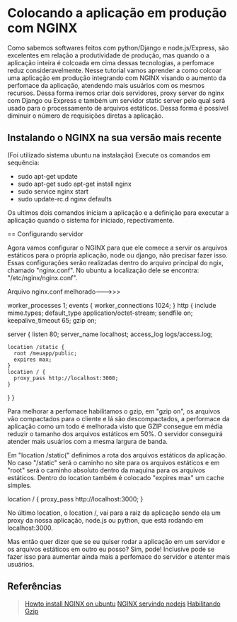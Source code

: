 # Colocando a aplicação em produção com NGINX

Como sabemos softwares feitos com python/Django e node.js/Express, são excelentes em relação a produtividade de produção, mas quando o a aplicação inteira é colcoada em cima dessas tecnologias, a perfomace reduz consideravelmente. Nesse tutorial vamos aprender a como colcoar uma aplicação em produção integrando com NGINX visando o aumento da perfomace da aplicação, atendendo mais usuários com os mesmos recursos. Dessa forma iremos criar dois servidores, proxy server do nginx com Django ou Express e também um servidor static server pelo qual será usado para o processamento de arquivos estáticos. Dessa forma é possível diminuir o número de requisições diretas a aplicação.

## Instalando o NGINX na sua versão mais recente

(Foi utilizado sistema ubuntu na instalação)
Execute os comandos em sequência:
* sudo apt-get update
* sudo apt-get sudo apt-get install nginx
* sudo service nginx start
* sudo update-rc.d nginx defaults

Os ultimos dois comandos iniciam a aplicação e a definição para executar a aplicação quando o sistema for iniciado, repectivamente.

== Configurando servidor

Agora vamos configurar o NGINX para que ele comece a servir os arquivos estáticos para o própria aplicação, node ou django, não precisar fazer isso. Essas configurações serão realizadas dentro do arquivo principal do ngix, chamado "nginx.conf". No ubuntu a localização dele se encontra: "/etc/nginx/nginx.conf".

Arquivo nginx.conf melhorado--->>>

worker_processes 1;
events {
  worker_connections 1024;
}
http {
  include mime.types;
  default_type application/octet-stream;
  sendfile on;
  keepalive_timeout 65;
  gzip on;

  server {
	listen 80;
	server_name localhost;
	access_log logs/access.log;

	location /static {
	  root /meuapp/public;
	  expires max;
	}
	location / {
	  proxy_pass http://localhost:3000;
    }
  }
}

Para melhorar a perfomace habilitamos o gzip, em "gzip on", os arquivos vão compactados para o cliente e lá são descompactados, a performace da aplicação como um todo é melhorada visto que GZIP consegue em média reduzir o tamanho dos arquivos estáticos em 50%. O servidor conseguirá atender mais usuários com a mesma largura de banda.

Em "location /static{" definimos a rota dos arquivos estáticos da aplicação. No caso "/static" será o caminho no site para os arquivos estáticos e em "root" será o caminho absoluto dentro da maquina para os arquivos estáticos. Dentro do location também é colocado "expires max" um cache simples.

location / {
  proxy_pass http://localhost:3000;
}

No último location, o location /, vai para a raiz da aplicação sendo ela um proxy da nossa aplicação, node.js ou python, que está rodando em localhost:3000.

Mas então quer dizer que se eu quiser rodar a aplicação em um servidor e os arquivos estáticos em outro eu posso?
Sim, pode! Inclusive pode se fazer isso para aumentar ainda mais a perfomace do servidor e atenter mais usuários.

## Referências
> [Howto install NGINX on ubuntu](https://www.digitalocean.com/community/tutorials/how-to-install-nginx-on-ubuntu-14-04-lts)
> [NGINX servindo nodejs](https://udgwebdev.com/nginx-servindo-nodejs)
> [Habilitando Gzip](http://blog.thiagobelem.net/habilitando-gzip-em-servidores-nginx)
